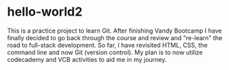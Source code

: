 # hello-world2
This is a practice project to learn Git.
After finishing Vandy Bootcamp I have finally decided to go back through the course and review and "re-learn" the road to full-stack development. 
So far, I have revisited HTML, CSS, the command line and now Git (version control). My plan is to now utilize codecademy and VCB activities to aid me in my journey. 
